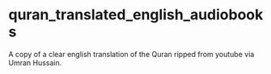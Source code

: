 # quran_translated_english_audiobooks
A copy of a clear english translation of the Quran ripped from youtube via Umran Hussain.
